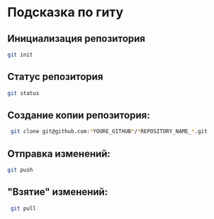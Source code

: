 # Подсказка по гиту

## Инициализация репозитория

```sh
git init
```

## Статус репозитория

```sh
git status
```
## Создание копии репозитория: 
``````sh
 git clone git@github.com:*YOURE_GITHUB*/*REPOSITORY_NAME_*.git 
``````
## Отправка изменений: 
``````sh 
git push 
`````` 
## "Взятие" изменений: 
``````sh
 git pull 
 ``````
